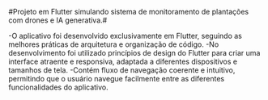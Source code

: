 #Projeto em Flutter simulando sistema de monitoramento de plantações com drones e IA generativa.#

-O aplicativo foi desenvolvido exclusivamente em Flutter, seguindo as melhores práticas de arquitetura e organização de código.
-No desenvolvimento foi utilizado princípios de design do Flutter para criar uma interface atraente e responsiva, adaptada a diferentes dispositivos e tamanhos de tela.
-Contém fluxo de navegação coerente e intuitivo, permitindo que o usuário navegue facilmente entre as diferentes funcionalidades do aplicativo.

